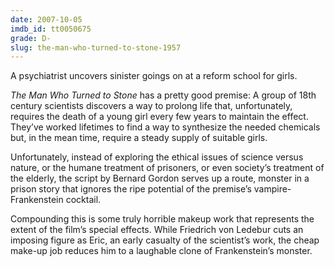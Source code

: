 ```yaml
---
date: 2007-10-05
imdb_id: tt0050675
grade: D-
slug: the-man-who-turned-to-stone-1957
---
```


A psychiatrist uncovers sinister goings on at a reform school for girls.

_The Man Who Turned to Stone_ has a pretty good premise: A group of 18th century scientists discovers a way to prolong life that, unfortunately, requires the death of a young girl every few years to maintain the effect. They’ve worked lifetimes to find a way to synthesize the needed chemicals but, in the mean time, require a steady supply of suitable girls.

Unfortunately, instead of exploring the ethical issues of science versus nature, or the humane treatment of prisoners, or even society’s treatment of the elderly, the script by Bernard Gordon serves up a route, monster in a prison story that ignores the ripe potential of the premise’s vampire-Frankenstein cocktail.

Compounding this is some truly horrible makeup work that represents the extent of the film’s special effects. While Friedrich von Ledebur cuts an imposing figure as Eric, an early casualty of the scientist’s work, the cheap make-up job reduces him to a laughable clone of Frankenstein’s monster.

